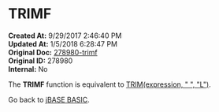 # TRIMF

**Created At:** 9/29/2017 2:46:40 PM  
**Updated At:** 1/5/2018 6:28:47 PM  
**Original Doc:** [278980-trimf](https://docs.jbase.com/36868-jbase-basic/278980-trimf)  
**Original ID:** 278980  
**Internal:** No  


The **TRIMF** function is equivalent to [TRIM(expression, " ", "L")](./../trim).



Go back to [jBASE BASIC](./../jbase-basic-programmers-reference-guide).
